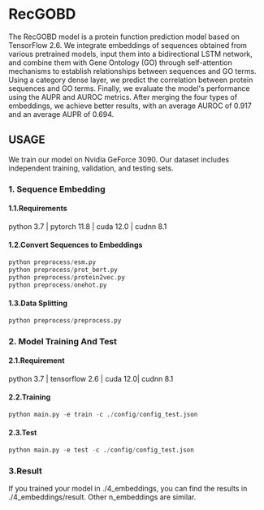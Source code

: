 # RecGOBD
The RecGOBD model is a protein function prediction model based on TensorFlow 2.6. We integrate embeddings of sequences obtained from various pretrained models, input them into a bidirectional LSTM network, and combine them with Gene Ontology (GO) through self-attention mechanisms to establish relationships between sequences and GO terms. Using a category dense layer, we predict the correlation between protein sequences and GO terms. Finally, we evaluate the model's performance using the AUPR and AUROC metrics. After merging the four types of embeddings, we achieve better results, with an average AUROC of 0.917 and an average AUPR of 0.694.
## USAGE
We train our model on Nvidia GeForce 3090. Our dataset includes independent training, validation, and testing sets.
### 1. Sequence Embedding
#### 1.1.Requirements
python 3.7 | pytorch 11.8 | cuda 12.0 | cudnn 8.1
#### 1.2.Convert Sequences to Embeddings
```python
python preprocess/esm.py
python preprocess/prot_bert.py
python preprocess/protein2vec.py
python preprocess/onehot.py
```
#### 1.3.Data Splitting

```python
python preprocess/preprocess.py
```
### 2. Model Training And Test
#### 2.1.Requirement
python 3.7 | tensorflow 2.6 | cuda 12.0| cudnn 8.1
#### 2.2.Training
```python
python main.py -e train -c ./config/config_test.json
```
#### 2.3.Test
```python
python main.py -e test -c ./config/config_test.json
```
### 3.Result
If you trained your model in ./4_embeddings, you can find the results in ./4_embeddings/result. Other n_embeddings are similar.
